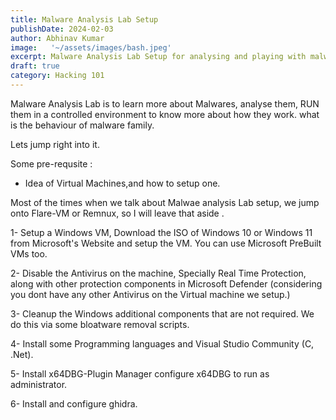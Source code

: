 ```yaml
---
title: Malware Analysis Lab Setup
publishDate: 2024-02-03
author: Abhinav Kumar
image:   '~/assets/images/bash.jpeg'
excerpt: Malware Analysis Lab Setup for analysing and playing with malwares and learning more about malwares.
draft: true
category: Hacking 101
---
```


Malware Analysis Lab is to learn more about Malwares, analyse them, RUN them in a controlled environment to know more about how they work. what is the behaviour of malware family.

Lets jump right into it.

Some pre-requsite :
- Idea of Virtual Machines,and how to setup one.

Most of the times when we talk about Malwae analysis Lab setup, we jump onto Flare-VM or Remnux, so I will leave that aside . 

1- Setup a Windows VM, Download the ISO of Windows 10 or Windows 11 from Microsoft's Website and setup the VM. You can use Microsoft PreBuilt VMs too.

2- Disable the Antivirus on the machine, Specially Real Time Protection, along with other protection components in Microsoft Defender (considering you dont have any other Antivirus on the Virtual machine we setup.)

3- Cleanup the Windows additional components that are not required. We do this via some bloatware removal scripts.

4- Install some Programming languages and Visual Studio Community (C, .Net).

5- Install x64DBG-Plugin Manager
configure x64DBG to run as administrator.

6- Install and configure ghidra.

